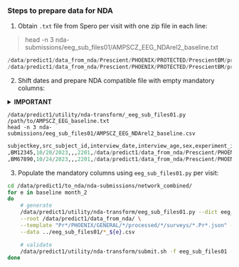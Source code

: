 ### Steps to prepare data for NDA


1. Obtain `.txt` file from Spero per visit with one zip file in each line:

> head -n 3 nda-submissions/eeg_sub_files01/AMPSCZ_EEG_NDArel2_baseline.txt

```python
/data/predict1/data_from_nda/Prescient/PHOENIX/PROTECTED/PrescientBM/processed/BM12345/eeg/ses-20231013/BM12345_eeg_visit001.zip
/data/predict1/data_from_nda/Prescient/PHOENIX/PROTECTED/PrescientBM/processed/BM67890/eeg/ses-20231031/BM67890_eeg_visit001.zip
```


2. Shift dates and prepare NDA compatible file with empty mandatory columns:

<details><summary><b>IMPORTANT</b></summary>

---

  * (i) Ask Spero to stop his EEG processing pipeline

  * (ii) Stop `rsync_eegqc.sh` from HPC to rc-predict-gen

Failure to do the above will introduce unscored date-shifted sessions in EEG QC dashboard.

---

</details>

```
/data/predict1/utility/nda-transform/_eeg_sub_files01.py /path/to/AMPSCZ_EEG_baseline.txt
head -n 3 nda-submissions/eeg_sub_files01/AMPSCZ_EEG_NDArel2_baseline.csv
```

```python
subjectkey,src_subject_id,interview_date,interview_age,sex,experiment_id,data_file1,data_file1_type
,BM12345,10/20/2023,,,2201,/data/predict1/data_from_nda/Prescient/PHOENIX/PROTECTED/PrescientBM/processed/BM12345/eeg/ses-20231020/BM12345_eeg_visit001.zip,
,BM67890,10/24/2023,,,2201,/data/predict1/data_from_nda/Prescient/PHOENIX/PROTECTED/PrescientBM/processed/BM67890/eeg/ses-20231024/BM67890_eeg_visit001.zip,
```


3. Populate the mandatory columns using `eeg_sub_files01.py` per visit:

```bash
cd /data/predict1/to_nda/nda-submissions/network_combined/
for e in baseline month_2
do
    # generate
    /data/predict1/utility/nda-transform/eeg_sub_files01.py --dict eeg_sub_files01 --shared ndar_subject01.csv \
    --root /data/predict1/data_from_nda/ \
    --template "Pr*/PHOENIX/GENERAL/*/processed/*/surveys/*.Pr*.json" -e $e -o eeg_sub_files01_${e}.csv \
    --data ../eeg_sub_files01/*_${e}.csv

    # validate
    /data/predict1/utility/nda-transform/submit.sh -f eeg_sub_files01 -e $e
done
```


